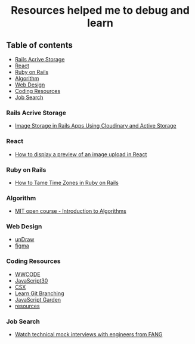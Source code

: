 <h1 align="center">Resources helped me to debug and learn</h1>


## Table of contents
- [Rails Acrive Storage](#Rails-Acrive-Storage)
- [React](#React)
- [Ruby on Rails](#Ruby-on-Rails)
- [Algorithm](#Algorithm)
- [Web Design](#Web-Design)
- [Coding Resources](#Coding-Resources)
- [Job Search](#Job-Search)

### Rails Acrive Storage

- [Image Storage in Rails Apps Using Cloudinary and Active Storage](https://hackernoon.com/image-storage-in-rails-apps-using-cloudinary-and-active-storage-9w2u3yli)

### React

- [How to display a preview of an image upload in React](https://medium.com/@650egor/react-30-day-challenge-day-2-image-upload-preview-2d534f8eaaa)

### Ruby on Rails

- [How to Tame Time Zones in Ruby on Rails](https://quipper.github.io/2016/02/12/how-to-tame-time-zones-in-ruby-on-rails.html)

### Algorithm

- [MIT open course - Introduction to Algorithms](https://ocw.mit.edu/courses/electrical-engineering-and-computer-science/6-006-introduction-to-algorithms-fall-2011/index.htm)

### Web Design

- [unDraw](https://undraw.co)
- [figma](https://www.figma.com/)

### Coding Resources

- [WWCODE](https://www.womenwhocode.com/resources)
- [JavaScript30](https://javascript30.com/)
- [CSX](https://csx.codesmith.io/login)
- [Learn Git Branching](https://learngitbranching.js.org/?demo)
- [JavaScript Garden](https://bonsaiden.github.io/JavaScript-Garden/)
- [resources](https://www.notion.so/f582f644c48f45f3b7086d1c33c665d9?v=bfeaee791f8b4aa68ad241462c94d92e)

### Job Search
- [Watch technical mock interviews with
engineers from FANG](https://interviewing.io/recordings/)